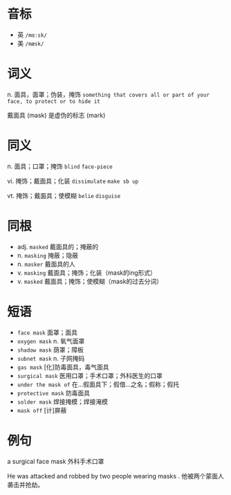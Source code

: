 # 音标

- 英 `/mɑːsk/`
- 美 `/mæsk/`

# 词义

n. 面具，面罩；伪装，掩饰
`something that covers all or part of your face, to protect or to hide it`



戴面具 (mask) 是虚伪的标志 (mark)

# 同义

n. 面具；口罩；掩饰
`blind` `face-piece`

vi. 掩饰；戴面具；化装
`dissimulate` `make sb up`

vt. 掩饰；戴面具；使模糊
`belie` `disguise`

# 同根

- adj. `masked` 戴面具的；掩蔽的
- n. `masking` 掩蔽；隐蔽
- n. `masker` 戴面具的人
- v. `masking` 戴面具；掩饰；化装（mask的ing形式）
- v. `masked` 戴面具；掩饰；使模糊（mask的过去分词）

# 短语

- `face mask` 面罩；面具
- `oxygen mask` n. 氧气面罩
- `shadow mask` 荫罩；障板
- `subnet mask` n. 子网掩码
- `gas mask` [化]防毒面具，毒气面具
- `surgical mask` 医用口罩；手术口罩；外科医生的口罩
- `under the mask of` 在…假面具下；假借…之名；假称；假托
- `protective mask` 防毒面具
- `solder mask` 焊接掩模；焊接淹模
- `mask off` [计]屏蔽

# 例句

a surgical face mask
外科手术口罩

He was attacked and robbed by two people wearing masks .
他被两个蒙面人袭击并抢劫。


